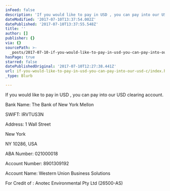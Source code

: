 ```yaml
---
inFeed: false
description: 'If you would like to pay in USD , you can pay into our USD clearing account.'
dateModified: '2017-07-10T13:37:54.002Z'
datePublished: '2017-07-10T13:37:55.548Z'
title: ''
author: []
publisher: {}
via: {}
sourcePath: >-
  _posts/2017-07-10-if-you-would-like-to-pay-in-usd-you-can-pay-into-our-usd-c.md
hasPage: true
starred: false
datePublishedOriginal: '2017-07-10T12:27:38.441Z'
url: if-you-would-like-to-pay-in-usd-you-can-pay-into-our-usd-c/index.html
_type: Blurb

---
```

If you would like to pay in USD , you can pay into our USD clearing account.

Bank Name: The Bank of New York Mellon

SWIFT: IRVTUS3N

Address: 1 Wall Street

New York

NY 10286, USA

ABA Number: 021000018

Account Number: 8901309192

Account Name: Western Union Business Solutions

For Credit of : Anotec Environmental Pty Ltd (26500-AS)